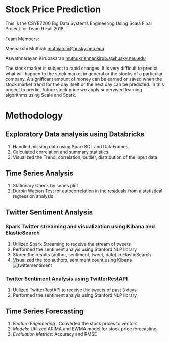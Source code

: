 # Stock Price Prediction

This is the CSYE7200 Big Data Systems Engineering Using Scala Final Project for Team 9 Fall 2018

Team Members:

Meenakshi Muthiah muthiah.m@husky.neu.edu

Aswathnarayan Kirubakaran muthukrishnankirub.a@husky.neu.edu


The stock market is subject to rapid changes. It is very difficult to predict what will happen to the stock market in general or the stocks of a particular company. A significant amount of money can be earned or saved when the stock market trend for the day itself or the next day can be predicted. In this project to predict future stock price we apply supervised learning algorithms using Scala and Spark. 

# Methodology

## Exploratory Data analysis using Databricks

1. Handled missing data using SparkSQL and DataFrames
2. Calculated correlation and summary statistics
3. Visualized the Trend, correlation, outlier, distribution of the input data

## Time Series Analysis

1. Stationary Check by series plot 
2. Durbin Watson Test for autocorrelation in the residuals from a statistical regression analysis

## Twitter Sentiment Analysis

### Spark Twitter streaming and visualization using Kibana and ElasticSearch

1. Utilized Spark Streaming to receive the stream of tweets
2. Performed the sentiment analyis using Stanford NLP library
3. Stored the results (author, sentiment, tweet, date) in ElasticSearch
4. Visualized the top authors, sentiment count using Kibana
![twittersentiment](https://user-images.githubusercontent.com/30961303/49879752-ae224b80-fdf8-11e8-90c1-ee6f12b56bec.JPG)

### Twitter Sentiment Analysis using TwitterRestAPI

1. Utilized TwitterRestAPI to receive the tweets of past 3 days
2. Performed the sentiment analyis using Stanford NLP library

## Time Series Forecasting

1. *Feature Engineering* : Converted the stock prices to vectors
2. *Models*: Utilized ARIMA and EWMA model for stock price forecasting 
3. *Evaluation Metrics*: Accuracy and RMSE
